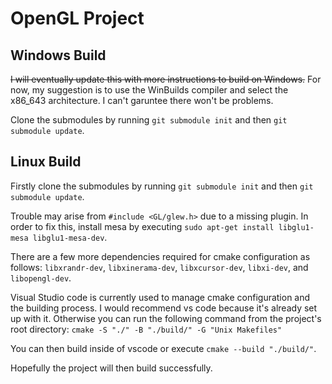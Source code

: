 # OpenGL Project

## Windows Build

~~I will eventually update this with more instructions to build on Windows.~~ For now, my suggestion is to use the WinBuilds compiler and select the x86_643 architecture. I can't garuntee there won't be problems.

Clone the submodules by running `git submodule init` and then `git submodule update`.

## Linux Build

Firstly clone the submodules by running `git submodule init` and then `git submodule update`.

Trouble may arise from `#include <GL/glew.h>` due to a missing plugin. In order to fix this, install mesa by executing `sudo apt-get install libglu1-mesa libglu1-mesa-dev`.

There are a few more dependencies required for cmake configuration as follows: `libxrandr-dev`, `libxinerama-dev`, `libxcursor-dev`, `libxi-dev`, and `libopengl-dev`.

Visual Studio code is currently used to manage cmake configuration and the building process. I would recommend vs code because it's already set up with it. Otherwise you can run the following command from the project's root directory: `cmake -S "./" -B "./build/" -G "Unix Makefiles"`

You can then build inside of vscode or execute `cmake --build "./build/"`.

Hopefully the project will then build successfully.
